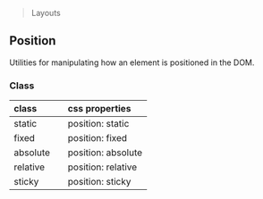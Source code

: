 > Layouts

## Position

Utilities for manipulating how an element is positioned in the DOM.

### Class

| class |  | css properties |
|:--|:--|:--|
| static |  | position: static |
| fixed |  | position: fixed |
| absolute |  | position: absolute |
| relative |  | position: relative |
| sticky |  | position: sticky |
